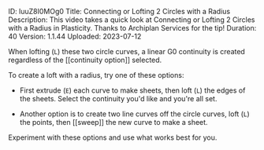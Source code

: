 ID: luuZ8I0MOg0
Title: Connecting or Lofting 2 Circles with a Radius
Description: This video takes a quick look at Connecting or Lofting 2 Circles with a Radius in Plasticity. Thanks to Archiplan Services for the tip!
Duration: 40
Version: 1.1.44
Uploaded: 2023-07-12

When lofting (`L`) these two circle curves, a linear G0 continuity is created regardless of the [[continuity option]] selected.

To create a loft with a radius, try one of these options:

* First extrude (`E`) each curve to make sheets, then loft (`L`) the edges of the sheets. Select the continuity you'd like and you're all set.

* Another option is to create two line curves off the circle curves, loft (`L`) the points, then [[sweep]] the new curve to make a sheet.

Experiment with these options and use what works best for you.
